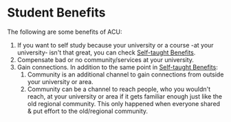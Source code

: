 # Student Benefits

The following are some benefits of ACU:

1. If you want to self study because your university or a course -at your university- isn't that great, you can check [Self-taught Benefits](./Self-Taught-Benefits.md).
2. Compensate bad or no community/services at your university.
3. Gain connections. In addition to the same point in [Self-taught Benefits](./Self-Taught-Benefits.md):
   1. Community is an additional channel to gain connections from outside your university or area.
   2. Community can be a channel to reach people, who you wouldn't reach, at your university or area if it gets familiar enough just like the old regional community. This only happened when everyone shared & put effort to the old/regional community.
